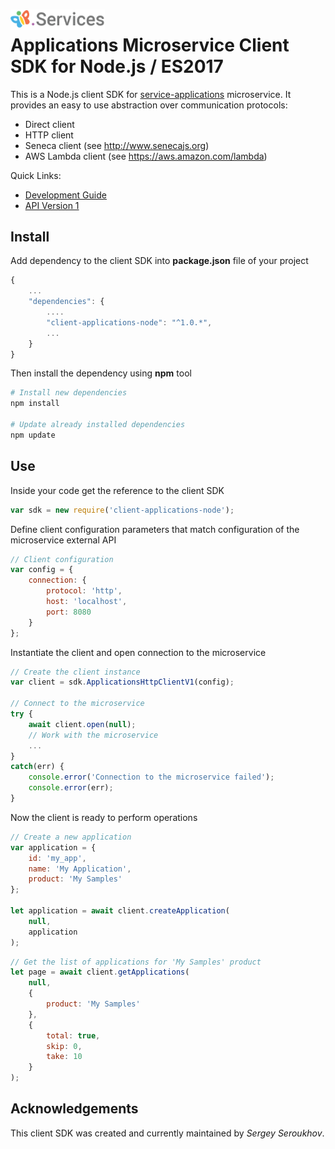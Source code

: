 # <img src="https://github.com/pip-services/pip-services/raw/master/design/Logo.png" alt="Pip.Services Logo" style="max-width:30%"> <br/> Applications Microservice Client SDK for Node.js / ES2017

This is a Node.js client SDK for [service-applications](https://github.com/pip-services-content2/service-applications-node) microservice.
It provides an easy to use abstraction over communication protocols:

* Direct client
* HTTP client
* Seneca client (see http://www.senecajs.org)
* AWS Lambda client (see https://aws.amazon.com/lambda)

<a name="links"></a> Quick Links:

* [Development Guide](doc/Development.md)
* [API Version 1](doc/NodeClientApiV1.md)

## Install

Add dependency to the client SDK into **package.json** file of your project
```javascript
{
    ...
    "dependencies": {
        ....
        "client-applications-node": "^1.0.*",
        ...
    }
}
```

Then install the dependency using **npm** tool
```bash
# Install new dependencies
npm install

# Update already installed dependencies
npm update
```

## Use

Inside your code get the reference to the client SDK
```javascript
var sdk = new require('client-applications-node');
```

Define client configuration parameters that match configuration of the microservice external API
```javascript
// Client configuration
var config = {
    connection: {
        protocol: 'http',
        host: 'localhost', 
        port: 8080
    }
};
```

Instantiate the client and open connection to the microservice
```javascript
// Create the client instance
var client = sdk.ApplicationsHttpClientV1(config);

// Connect to the microservice
try {
    await client.open(null);
    // Work with the microservice
    ...
}
catch(err) {
    console.error('Connection to the microservice failed');
    console.error(err);
}
```

Now the client is ready to perform operations
```javascript
// Create a new application
var application = {
    id: 'my_app',
    name: 'My Application',
    product: 'My Samples'
};

let application = await client.createApplication(
    null,
    application
);
```

```javascript
// Get the list of applications for 'My Samples' product
let page = await client.getApplications(
    null,
    {
        product: 'My Samples'
    },
    {
        total: true,
        skip: 0,
        take: 10
    }
);
```    

## Acknowledgements

This client SDK was created and currently maintained by *Sergey Seroukhov*.

